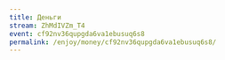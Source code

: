 ```yaml
---
title: Деньги
stream: ZhMdIVZm_T4
event: cf92nv36qupgda6va1ebusuq6s8
permalink: /enjoy/money/cf92nv36qupgda6va1ebusuq6s8/
---
```

